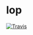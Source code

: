 # lop

[![Travis](https://img.shields.io/travis/rust-lang/rust.svg)](https://github.com/cmtruit/lop)

